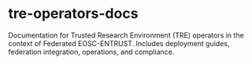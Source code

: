 # tre-operators-docs
Documentation for Trusted Research Environment (TRE) operators in the context of Federated EOSC-ENTRUST. Includes deployment guides, federation integration, operations, and compliance.
